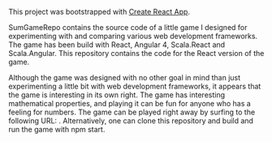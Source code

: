 This project was bootstrapped with [Create React App](https://github.com/facebookincubator/create-react-app).

SumGameRepo contains the source code of a little game I designed for experimenting with and comparing various web development frameworks. The game has been
build with React, Angular 4, Scala.React and Scala.Angular. This repository contains the code for the React version of the game.

Although the game was designed with no other goal in mind than just experimenting a little bit with web development frameworks, it appears that the game is
interesting in its own right. The game has interesting mathematical properties, and playing it can be fun for anyone who has a feeling for numbers. The game
can be played right away by surfing to the following URL: <work in progress>. Alternatively, one can clone this repository and build and run the game with
npm start.
